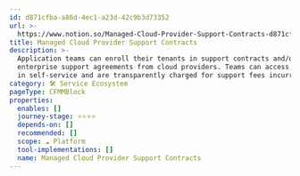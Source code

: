 ```yaml
---
id: d871cfba-a86d-4ec1-a23d-42c9b3d73352
url: >-
  https://www.notion.so/Managed-Cloud-Provider-Support-Contracts-d871cfbaa86d4ec1a23d42c9b3d73352
title: Managed Cloud Provider Support Contracts
description: >-
  Application teams can enroll their tenants in support contracts and/or
  enterprise support agreements from cloud providers. Teams can access support
  in self-service and are transparently charged for support fees incurred.
category: 🛠 Service Ecosystem
pageType: CFMMBlock
properties:
  enables: []
  journey-stage: ⭐️⭐️⭐️⭐️
  depends-on: []
  recommended: []
  scope: ☁️ Platform
  tool-implementations: []
  name: Managed Cloud Provider Support Contracts
---
```


